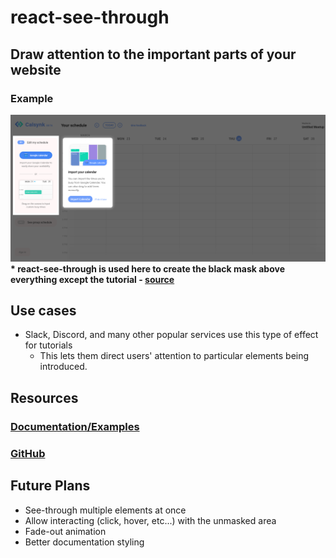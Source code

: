 # react-see-through

## Draw attention to the important parts of your website
### Example
![Example](example.png)
**\* react-see-through is used here to create the black mask above everything except the tutorial - [source](https://calsynk.com)**

## Use cases
* Slack, Discord, and many other popular services use this type of effect for tutorials
  * This lets them direct users' attention to particular elements being introduced.

## Resources
### [Documentation/Examples](https://andrew4699.github.io/react-see-through/)
### [GitHub](https://github.com/andrew4699/react-see-through)

## Future Plans
* See-through multiple elements at once
* Allow interacting (click, hover, etc...) with the unmasked area
* Fade-out animation
* Better documentation styling
